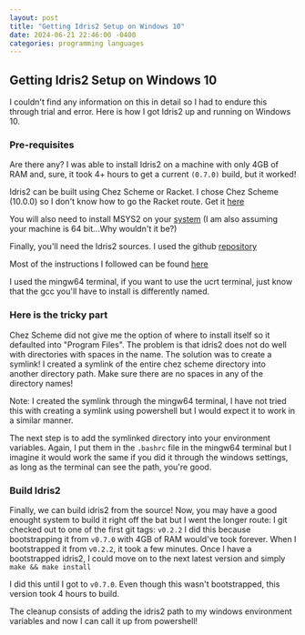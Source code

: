 ```yaml
---
layout: post
title: "Getting Idris2 Setup on Windows 10"
date: 2024-06-21 22:46:00 -0400
categories: programming languages
---
```


## Getting Idris2 Setup on Windows 10

I couldn't find any information on this in detail so I had to endure this through trial and error. Here is how I got Idris2 up and running on Windows 10.

### Pre-requisites 

Are there any? I was able to install Idris2 on a machine with only 4GB of RAM and, sure, it took 4+ hours to get a current `(0.7.0)` build, but it worked!

Idris2 can be built using Chez Scheme or Racket. I chose Chez Scheme (10.0.0) so I don't know how to go the Racket route. Get it [here](https://github.com/cisco/ChezScheme/releases/latest)

You will also need to install MSYS2 on your [system](https://www.msys2.org/)
(I am also assuming your machine is 64 bit...Why wouldn't it be?)

Finally, you'll need the Idris2 sources. I used the github [repository](https://github.com/idris-lang/Idris2)

Most of the instructions I followed can be found [here](https://idris2.readthedocs.io/en/latest/tutorial/windows.html)

I used the mingw64 terminal, if you want to use the ucrt terminal, just know that the gcc you'll have to install is differently named.

### Here is the tricky part

Chez Scheme did not give me the option of where to install itself so it defaulted into "Program Files". The problem is that idris2 does not do well with directories with spaces in the name. The solution was to create a symlink! I created a symlink of the entire chez scheme directory into another directory path. Make sure there are no spaces in any of the directory names! 

Note: I created the symlink through the mingw64 terminal, I have not tried this with creating a symlink using powershell but I would expect it to work in a similar manner.

The next step is to add the symlinked directory into your environment variables. Again, I put them in the `.bashrc` file in the mingw64 terminal but I imagine it would work the same if you did it through the windows settings, as long as the terminal can see the path, you're good.

### Build Idris2

Finally, we can build idris2 from the source! Now, you may have a good enought system to build it right off the bat but I went the longer route: I git checked out to one of the first git tags: `v0.2.2`
I did this because bootstrapping it from `v0.7.0` with 4GB of RAM would've took forever. When I bootstrapped it from `v0.2.2`, it took a few minutes. Once I have a bootstrapped idris2, I could move on to the next latest version and simply `make && make install`

I did this until I got to `v0.7.0`. Even though this wasn't bootstrapped, this version took 4 hours to build.

The cleanup consists of adding the idris2 path to my windows environment variables and now I can call it up from powershell!